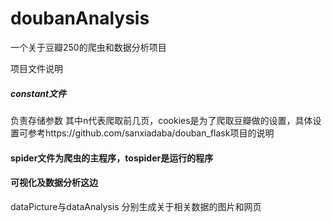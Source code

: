 # doubanAnalysis
一个关于豆瓣250的爬虫和数据分析项目

项目文件说明

##### constant文件

负责存储参数 其中n代表爬取前几页，cookies是为了爬取豆瓣做的设置，具体设置可参考https://github.com/sanxiadaba/douban_flask项目的说明

#### spider文件为爬虫的主程序，tospider是运行的程序

#### 可视化及数据分析这边

dataPicture与dataAnalysis 分别生成关于相关数据的图片和网页

